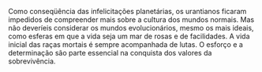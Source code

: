 ﻿Como conseqüência das infelicitações planetárias, os urantianos ficaram impedidos de compreender mais sobre a cultura dos mundos normais. Mas não deveríeis considerar os mundos evolucionários, mesmo os mais ideais, como esferas em que a vida seja um mar de rosas e de facilidades. A vida inicial das raças mortais é sempre acompanhada de lutas. O esforço e a determinação são parte essencial na conquista dos valores da sobrevivência.